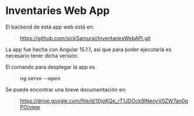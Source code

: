 # Inventaries Web App
El backend de está app web está en:
> https://github.com/sickSamurai/InventariesWebAPI.git

La app fue hecha con Angular 15.1.1, así que para poder ejecutarla es necesario tener dicha versión.

El comando para desplegar la app es 
> **ng serve --open**

Se puede encontrar una breve documentación en: 
> https://drive.google.com/file/d/10joKQe_rT1JDOck9lNeoyV0ZW7an0qPO/view
